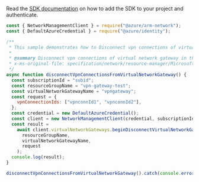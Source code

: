 Read the [SDK documentation](https://github.com/Azure/azure-sdk-for-js/blob/%40azure%2Farm-network_27.0.0/sdk/network/arm-network/README.md) on how to add the SDK to your project and authenticate.

```javascript
const { NetworkManagementClient } = require("@azure/arm-network");
const { DefaultAzureCredential } = require("@azure/identity");

/**
 * This sample demonstrates how to Disconnect vpn connections of virtual network gateway in the specified resource group.
 *
 * @summary Disconnect vpn connections of virtual network gateway in the specified resource group.
 * x-ms-original-file: specification/network/resource-manager/Microsoft.Network/stable/2021-05-01/examples/VirtualNetworkGatewaysDisconnectP2sVpnConnections.json
 */
async function disconnectVpnConnectionsFromVirtualNetworkGateway() {
  const subscriptionId = "subid";
  const resourceGroupName = "vpn-gateway-test";
  const virtualNetworkGatewayName = "vpngateway";
  const request = {
    vpnConnectionIds: ["vpnconnId1", "vpnconnId2"],
  };
  const credential = new DefaultAzureCredential();
  const client = new NetworkManagementClient(credential, subscriptionId);
  const result =
    await client.virtualNetworkGateways.beginDisconnectVirtualNetworkGatewayVpnConnectionsAndWait(
      resourceGroupName,
      virtualNetworkGatewayName,
      request
    );
  console.log(result);
}

disconnectVpnConnectionsFromVirtualNetworkGateway().catch(console.error);
```

